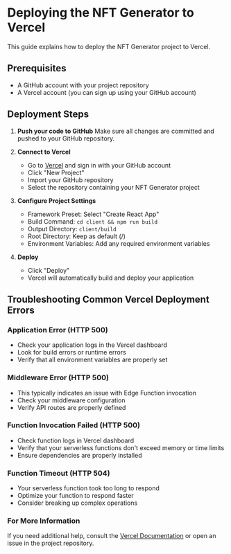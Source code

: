 # Deploying the NFT Generator to Vercel

This guide explains how to deploy the NFT Generator project to Vercel.

## Prerequisites

- A GitHub account with your project repository
- A Vercel account (you can sign up using your GitHub account)

## Deployment Steps

1. **Push your code to GitHub**
   Make sure all changes are committed and pushed to your GitHub repository.

2. **Connect to Vercel**
   - Go to [Vercel](https://vercel.com) and sign in with your GitHub account
   - Click "New Project"
   - Import your GitHub repository
   - Select the repository containing your NFT Generator project

3. **Configure Project Settings**
   - Framework Preset: Select "Create React App"
   - Build Command: `cd client && npm run build`
   - Output Directory: `client/build`
   - Root Directory: Keep as default (/)
   - Environment Variables: Add any required environment variables

4. **Deploy**
   - Click "Deploy"
   - Vercel will automatically build and deploy your application

## Troubleshooting Common Vercel Deployment Errors

### Application Error (HTTP 500)
- Check your application logs in the Vercel dashboard
- Look for build errors or runtime errors
- Verify that all environment variables are properly set

### Middleware Error (HTTP 500)
- This typically indicates an issue with Edge Function invocation
- Check your middleware configuration
- Verify API routes are properly defined

### Function Invocation Failed (HTTP 500)
- Check function logs in Vercel dashboard
- Verify that your serverless functions don't exceed memory or time limits
- Ensure dependencies are properly installed

### Function Timeout (HTTP 504)
- Your serverless function took too long to respond
- Optimize your function to respond faster
- Consider breaking up complex operations

### For More Information

If you need additional help, consult the [Vercel Documentation](https://vercel.com/docs) or open an issue in the project repository. 